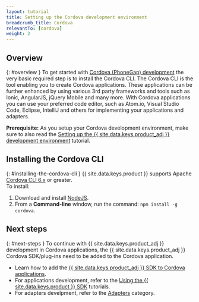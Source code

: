 ```yaml
---
layout: tutorial
title: Setting up the Cordova development environment
breadcrumb_title: Cordova
relevantTo: [cordova]
weight: 2
---
```

<!-- NLS_CHARSET=UTF-8 -->
## Overview
{: #overview }
To get started with [Cordova (PhoneGap) development](https://cordova.apache.org/) the very basic required step is to install the Cordova CLI. The Cordova CLI is the tool enabling you to create Cordova applications. These applications can be further enhanced by using various 3rd party frameworks and tools such as Ionic, AngularJS, jQuery Mobile and many more. 
With Cordova applications you can use your preferred code editor, such as Atom.io, Visual Studio Code, Eclipse, IntelliJ and others for implementing your applications and adapters.

**Prerequisite:** As you setup your Cordova development environment, make sure to also read the [Setting up the {{ site.data.keys.product_adj }} development environment](../mobilefirst/) tutorial.

## Installing the Cordova CLI
{: #installing-the-cordova-cli }
{{ site.data.keys.product }} supports Apache [Cordova CLI 6.x](https://www.npmjs.com/package/cordova) or greater.  
To install:

1. Download and install [NodeJS](https://nodejs.org/en/).
2. From a **Command-line** window, run the command: `npm install -g cordova`.

## Next steps
{: #next-steps }
To continue with {{ site.data.keys.product_adj }} development in Cordova applications, the {{ site.data.keys.product_adj }} Cordova SDK/plug-ins need to be added to the Cordova application.

* Learn how to add the [{{ site.data.keys.product_adj }} SDK to Cordova applications](../../../application-development/sdk/cordova/).
* For applications development, refer to the [Using the {{ site.data.keys.product }} SDK](../../../application-development/) tutorials.
* For adapters develpment, refer to the [Adapters](../../../adapters/) category.
